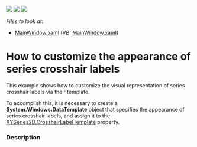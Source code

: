 <!-- default badges list -->
![](https://img.shields.io/endpoint?url=https://codecentral.devexpress.com/api/v1/VersionRange/128569678/22.2.2%2B)
[![](https://img.shields.io/badge/Open_in_DevExpress_Support_Center-FF7200?style=flat-square&logo=DevExpress&logoColor=white)](https://supportcenter.devexpress.com/ticket/details/E4071)
[![](https://img.shields.io/badge/📖_How_to_use_DevExpress_Examples-e9f6fc?style=flat-square)](https://docs.devexpress.com/GeneralInformation/403183)
<!-- default badges end -->
<!-- default file list -->
*Files to look at*:

* [MainWindow.xaml](./CS/CrosshairLabelTemplateForXYSeries2D/MainWindow.xaml) (VB: [MainWindow.xaml](./VB/CrosshairLabelTemplateForXYSeries2D/MainWindow.xaml))
<!-- default file list end -->
# How to customize the appearance of series crosshair labels


<p>This example shows how to customize the visual representation of series crosshair labels via their template. <br />
</p><p>To accomplish this, it is necessary to create a <strong>System.Windows.DataTemplate</strong> object that specifies the appearance of series crosshair labels, and assign it to the <a href="http://help.devexpress.com/#WPF/DevExpressXpfChartsXYSeries2D_CrosshairLabelTemplatetopic"><u>XYSeries2D.CrosshairLabelTemplate</u></a>  property.</p>


<h3>Description</h3>

<p><br />
</p>

<br/>


